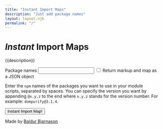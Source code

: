 ```yaml
---
title: "Instant Import Maps"
description: "Just add package names"
layout: layout.njk
permalink: "/"
---
```


<div class="Title">

<h1 id="site-title" class="Title-heading"><em>Instant</em> <span class="Title-main">Import Maps</span></h1>

<p class="Title-description">{{description}}</p>

</div>

<form action="/process/" method="get" class="Form">

<div><label class="FormLabel" for="specifiers">
		Package names
		<input name="specifiers" value="" type="text" id="specifiers" aria-describedby="input-description">
	</label>

<label class="FormLabel">
	<input name="json" type="checkbox" id="json-input"> <span class="Form-checkbox-text">Return markup and map as a JSON object</span>
	</label></div>

<div id="input-description">

Enter the `npm` names of the packages you want to use in your module scripts, separated by spaces. You can specify the version you want by appending `@x.y.z` to the end where `x.y.z` stands for the version number. For example: `dompurify@3.1.4`.

</div>
<button>Instant Import Map!</button>

Made by [Baldur Bjarnason](https://baldurbjarnason.com/)

</form>


